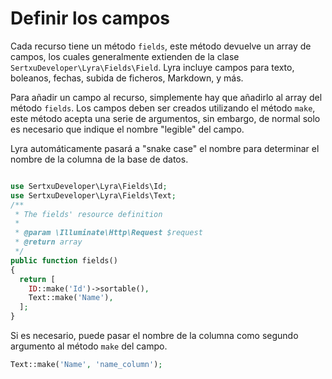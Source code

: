 # Definir los campos

Cada recurso tiene un método `fields`, este método devuelve un array de campos, los cuales generalmente extienden de la clase `SertxuDeveloper\Lyra\Fields\Field`.
Lyra incluye campos para texto, boleanos, fechas, subida de ficheros, Markdown, y más.

Para añadir un campo al recurso, simplemente hay que añadirlo al array del método `fields`.
Los campos deben ser creados utilizando el método `make`, este método acepta una serie de argumentos, sin embargo, de normal solo es necesario que indique el nombre "legible" del campo.

Lyra automáticamente pasará a "snake case" el nombre para determinar el nombre de la columna de la base de datos.

``` php

use SertxuDeveloper\Lyra\Fields\Id;
use SertxuDeveloper\Lyra\Fields\Text;
/**
 * The fields' resource definition
 *
 * @param \Illuminate\Http\Request $request
 * @return array
 */
public function fields()
{
  return [
    ID::make('Id')->sortable(),
    Text::make('Name'),
  ];
}
```

Si es necesario, puede pasar el nombre de la columna como segundo argumento al método `make` del campo.

``` php
Text::make('Name', 'name_column');
```
